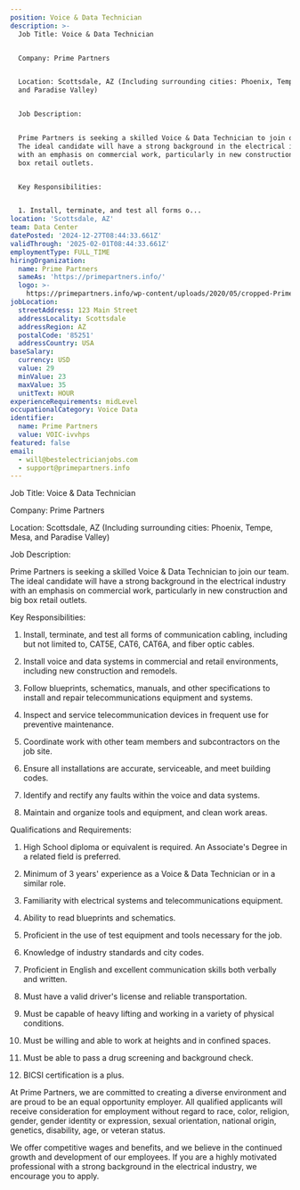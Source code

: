 ```yaml
---
position: Voice & Data Technician
description: >-
  Job Title: Voice & Data Technician


  Company: Prime Partners


  Location: Scottsdale, AZ (Including surrounding cities: Phoenix, Tempe, Mesa,
  and Paradise Valley)


  Job Description:


  Prime Partners is seeking a skilled Voice & Data Technician to join our team.
  The ideal candidate will have a strong background in the electrical industry
  with an emphasis on commercial work, particularly in new construction and big
  box retail outlets. 


  Key Responsibilities:


  1. Install, terminate, and test all forms o...
location: 'Scottsdale, AZ'
team: Data Center
datePosted: '2024-12-27T08:44:33.661Z'
validThrough: '2025-02-01T08:44:33.661Z'
employmentType: FULL_TIME
hiringOrganization:
  name: Prime Partners
  sameAs: 'https://primepartners.info/'
  logo: >-
    https://primepartners.info/wp-content/uploads/2020/05/cropped-Prime-Partners-Logo-NO-BG-1-1.png
jobLocation:
  streetAddress: 123 Main Street
  addressLocality: Scottsdale
  addressRegion: AZ
  postalCode: '85251'
  addressCountry: USA
baseSalary:
  currency: USD
  value: 29
  minValue: 23
  maxValue: 35
  unitText: HOUR
experienceRequirements: midLevel
occupationalCategory: Voice Data
identifier:
  name: Prime Partners
  value: VOIC-ivvhps
featured: false
email:
  - will@bestelectricianjobs.com
  - support@primepartners.info
---
```




Job Title: Voice & Data Technician

Company: Prime Partners

Location: Scottsdale, AZ (Including surrounding cities: Phoenix, Tempe, Mesa, and Paradise Valley)

Job Description:

Prime Partners is seeking a skilled Voice & Data Technician to join our team. The ideal candidate will have a strong background in the electrical industry with an emphasis on commercial work, particularly in new construction and big box retail outlets. 

Key Responsibilities:

1. Install, terminate, and test all forms of communication cabling, including but not limited to, CAT5E, CAT6, CAT6A, and fiber optic cables.

2. Install voice and data systems in commercial and retail environments, including new construction and remodels.

3. Follow blueprints, schematics, manuals, and other specifications to install and repair telecommunications equipment and systems.

4. Inspect and service telecommunication devices in frequent use for preventive maintenance.

5. Coordinate work with other team members and subcontractors on the job site.

6. Ensure all installations are accurate, serviceable, and meet building codes.

7. Identify and rectify any faults within the voice and data systems.

8. Maintain and organize tools and equipment, and clean work areas.

Qualifications and Requirements:

1. High School diploma or equivalent is required. An Associate's Degree in a related field is preferred.

2. Minimum of 3 years' experience as a Voice & Data Technician or in a similar role.

3. Familiarity with electrical systems and telecommunications equipment.

4. Ability to read blueprints and schematics.

5. Proficient in the use of test equipment and tools necessary for the job.

6. Knowledge of industry standards and city codes.

7. Proficient in English and excellent communication skills both verbally and written.

8. Must have a valid driver's license and reliable transportation.

9. Must be capable of heavy lifting and working in a variety of physical conditions.

10. Must be willing and able to work at heights and in confined spaces.

11. Must be able to pass a drug screening and background check.

12. BICSI certification is a plus.

At Prime Partners, we are committed to creating a diverse environment and are proud to be an equal opportunity employer. All qualified applicants will receive consideration for employment without regard to race, color, religion, gender, gender identity or expression, sexual orientation, national origin, genetics, disability, age, or veteran status. 

We offer competitive wages and benefits, and we believe in the continued growth and development of our employees. If you are a highly motivated professional with a strong background in the electrical industry, we encourage you to apply.
